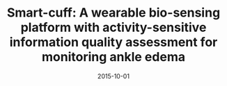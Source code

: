 ---
title: "Smart-cuff: A wearable bio-sensing platform with activity-sensitive information quality assessment for monitoring ankle edema"
collection: publications
permalink: /publication/2009-10-01-paper-title-number-1
date: 2015-10-01
venue: 'IEEE International Conference on Pervasive Computing and Communication Workshops'
paperurl: 'https://github.com/mahdipedro/mpedram.github.io/blob/master/files/Smart_Cuff_A_Wearable_Bio_Sensing_Platfo.pdf'
citation: 'Ramin Fallahzadeh, <b>Mahdi Pedram</b>, Ramyar Saeedi, Bahman Sadeghi, Michael Ong, Hassan Ghasemzadeh. (2015). &quot;mart-cuff: A wearable bio-sensing platform with activity-sensitive information quality assessment for monitoring ankle edema.&quot; <i>IEEE International Conference on Pervasive Computing and Communication Workshops</i>.'
---